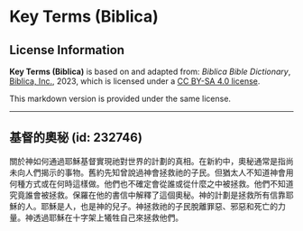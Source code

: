 # Key Terms (Biblica)

## License Information

**Key Terms (Biblica)** is based on and adapted from: _Biblica Bible Dictionary_, [Biblica, Inc.](https://www.biblica.com/), 2023, which is licensed under a [CC BY-SA 4.0 license](https://creativecommons.org/licenses/by-sa/4.0/legalcode.en).

This markdown version is provided under the same license.



--------------------------------

## 基督的奧秘 (id: 232746)

關於神如何通過耶穌基督實現祂對世界的計劃的真相。在新約中，奧秘通常是指尚未向人們揭示的事物。舊約先知曾說過神會拯救祂的子民。但猶太人不知道神會用何種方式或在何時這樣做。他們也不確定會從誰或從什麼之中被拯救。他們不知道究竟誰會被拯救。保羅在他的書信中解釋了這個奧秘。神的計劃是拯救所有信靠耶穌的人。耶穌是人，也是神的兒子。神拯救祂的子民脫離罪惡、邪惡和死亡的力量。神透過耶穌在十字架上犧牲自己來拯救他們。


